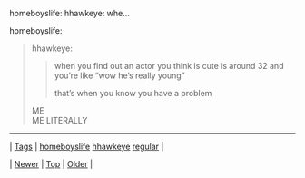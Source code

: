 <!--
title: homeboyslife
date: 2020-06-28T15:27:00.251Z
tags: homeboyslife, hhawkeye, regular
-->


homeboyslife: hhawkeye: whe...

<p>homeboyslife:</p>

<blockquote><p>hhawkeye:</p>
<blockquote>
<p>when you find out an actor you think is cute is around 32 and you’re like “wow he’s really young”</p>
<p>that’s when you know you have a problem</p>
</blockquote>

<p>ME<br/>ME LITERALLY</p></blockquote>

<!--BOTTOM-POST-NAVIGATION-->
---

| [Tags](tags.md) | [homeboyslife](tag-homeboyslife.md) [hhawkeye](tag-hhawkeye.md) [regular](tag-regular.md) |

| [Newer](73604015143.md) | [Top](index.md) | [Older](73604476680.md) |